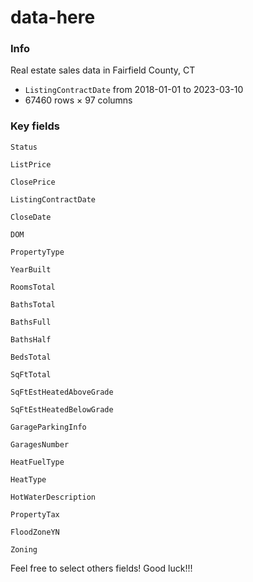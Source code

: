 # data-here

### Info
Real estate sales data in Fairfield County, CT 
- `ListingContractDate` from 2018-01-01 to 2023-03-10
- 67460 rows × 97 columns

### Key fields

`Status`

`ListPrice`

`ClosePrice`

`ListingContractDate`

 `CloseDate`

`DOM`

`PropertyType`

`YearBuilt`

`RoomsTotal`

`BathsTotal`

`BathsFull`

`BathsHalf`

`BedsTotal`

`SqFtTotal`

`SqFtEstHeatedAboveGrade`

`SqFtEstHeatedBelowGrade`

`GarageParkingInfo`

`GaragesNumber`

`HeatFuelType`

`HeatType`

`HotWaterDescription`

`PropertyTax`

`FloodZoneYN`

`Zoning`


Feel free to select others fields! Good luck!!!
